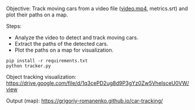 Objective: Track moving cars from a video file ([video.mp4](https://drive.google.com/file/d/1lvqkeE9NOJBvUn8079WvrNQ9nOoVXLVT/view), metrics.srt) and plot their paths on a map.

Steps:
* Analyze the video to detect and track moving cars.
* Extract the paths of the detected cars.
* Plot the paths on a map for visualization.

```
pip install -r requirements.txt
python tracker.py
```

Object tracking visualization: https://drive.google.com/file/d/1q3cePD2ug8d9P3gYz0Zw5VheIsceU0VW/view

Output (map): https://grigoriy-romanenko.github.io/car-tracking/
